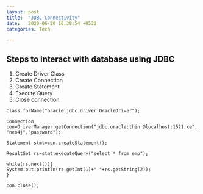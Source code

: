```yaml
---
layout: post
title:  "JDBC Connectivity"
date:   2020-06-20 16:38:54 +0530
categories: Tech

---
```

## Steps to interact with database using JDBC

1. Create Driver Class
2. Create Connection
3. Create Statement
4. Execute Query
5. Close connection

`Class.forName("oracle.jdbc.driver.OracleDriver");`

`Connection con=DriverManager.getConnection("jdbc:oracle:thin:@localhost:1521:xe","neo4j","password");`

`Statement stmt=con.createStatement();`

```
ResultSet rs=stmt.executeQuery("select * from emp");  
  
while(rs.next()){  
System.out.println(rs.getInt(1)+" "+rs.getString(2));  
}  
```

`con.close();`
